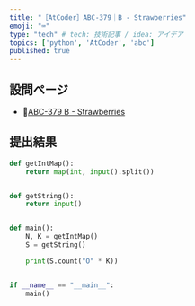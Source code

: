 ```yaml
---
title: "［AtCoder］ABC-379｜B - Strawberries"
emoji: "⌨️"
type: "tech" # tech: 技術記事 / idea: アイデア
topics: ['python', 'AtCoder', 'abc']
published: true
---
```


## 設問ページ

- 🔗[ABC-379 B - Strawberries](https://atcoder.jp/contests/abc379/tasks/abc379_b)

## 提出結果

```python
def getIntMap():
    return map(int, input().split())


def getString():
    return input()


def main():
    N, K = getIntMap()
    S = getString()

    print(S.count("O" * K))


if __name__ == "__main__":
    main()
```
